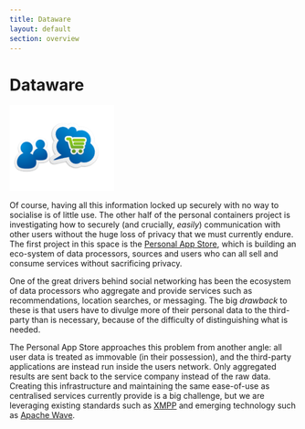 ```yaml
---
title: Dataware
layout: default
section: overview
---
```


# Dataware

<img class="alignright picture" src="/graffle/stage3-sm.png" />

Of course, having all this information locked up securely with no way
to socialise is of little use. The other half of the personal
containers project is investigating how to securely (and crucially,
*easily*) communication with other users without the huge loss of
privacy that we must currently endure. The first project in this space
is the <a href="#appstore">Personal App Store</a>, which is building
an eco-system of data processors, sources and users who can all sell
and consume services without sacrificing privacy. 

One of the great drivers behind social networking has been the
ecosystem of data processors who aggregate and provide services such
as recommendations, location searches, or messaging.  The big
*drawback* to these is that users have to divulge more of their
personal data to the third-party than is necessary, because of the
difficulty of distinguishing what is needed. 

The Personal App Store approaches this problem from another angle: all
user data is treated as immovable (in their possession), and the
third-party applications are instead run inside the users
network. Only aggregated results are sent back to the service company
instead of the raw data. 
Creating this infrastructure and maintaining the same ease-of-use as
centralised services currently provide is a big challenge, but we are
leveraging existing standards such as <a
href="http://xmpp.org/">XMPP</a> and emerging technology such as <a
href="http://incubator.apache.org/wave/">Apache Wave</a>. 
